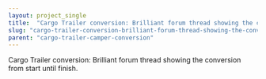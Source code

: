 ```yaml
---
layout: project_single
title:  "Cargo Trailer conversion: Brilliant forum thread showing the conversion from start until finish."
slug: "cargo-trailer-conversion-brilliant-forum-thread-showing-the-conversion-from-start-until-finish"
parent: "cargo-trailer-camper-conversion"
---
```

Cargo Trailer conversion: Brilliant forum thread showing the conversion from start until finish.